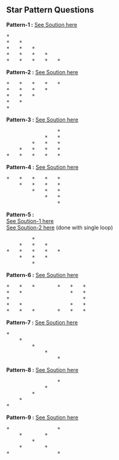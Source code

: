## Star Pattern Questions

**Pattern-1 :** [See Soution here](https://github.com/devvanu/data-structures-and-algorithms/blob/main/basics-of-programming/star-pattern-questions/pattern-1.java)
<pre>
*	
*	*	
*	*	*	
*	*	*	*	
*	*	*	*	*	
</pre>

**Pattern-2 :** [See Soution here](https://github.com/devvanu/data-structures-and-algorithms/blob/main/basics-of-programming/star-pattern-questions/pattern-2.java)
<pre>
*	*	*	*	*	
*	*	*	*	
*	*	*	
*	*	
*
</pre>

**Pattern-3 :** [See Soution here](https://github.com/devvanu/data-structures-and-algorithms/blob/main/basics-of-programming/star-pattern-questions/pattern-3.java)
<pre>
				*	
			*	*	
		*	*	*	
	*	*	*	*	
*	*	*	*	*	
</pre>

**Pattern-4 :** [See Soution here](https://github.com/devvanu/data-structures-and-algorithms/blob/main/basics-of-programming/star-pattern-questions/pattern-4.java)
<pre>
*	*	*	*	*	
	*	*	*	*	
		*	*	*	
			*	*	
				*
</pre>

**Pattern-5 :**   
[See Soution-1 here](https://github.com/devvanu/data-structures-and-algorithms/blob/main/basics-of-programming/star-pattern-questions/pattern-5.java)  
[See Soution-2 here](https://github.com/devvanu/data-structures-and-algorithms/blob/main/basics-of-programming/star-pattern-questions/pattern-5-sol2.java) (done with single loop)  
<pre>
		*	
	*	*	*	
*	*	*	*	*	
	*	*	*	
		*	
</pre>

**Pattern-6 :** [See Soution here](https://github.com/devvanu/data-structures-and-algorithms/blob/main/basics-of-programming/star-pattern-questions/pattern-6.java)
<pre>
*	*	*		*	*	*	
*	*				*	*	
*						*	
*	*				*	*	
*	*	*		*	*	*	
</pre>

**Pattern-7 :** [See Soution here](https://github.com/devvanu/data-structures-and-algorithms/blob/main/basics-of-programming/star-pattern-questions/pattern-7.java)
<pre>
*	
	*	
		*	
			*	
				*		
</pre>

**Pattern-8 :** [See Soution here](https://github.com/devvanu/data-structures-and-algorithms/blob/main/basics-of-programming/star-pattern-questions/pattern-8.java)
<pre>
				*	
			*		
		*			
	*				
*
</pre>

**Pattern-9 :** [See Soution here](https://github.com/devvanu/data-structures-and-algorithms/blob/main/basics-of-programming/star-pattern-questions/pattern-9.java)
<pre>
*				*	
	*		*		
		*			
	*		*		
*				*	
</pre>
